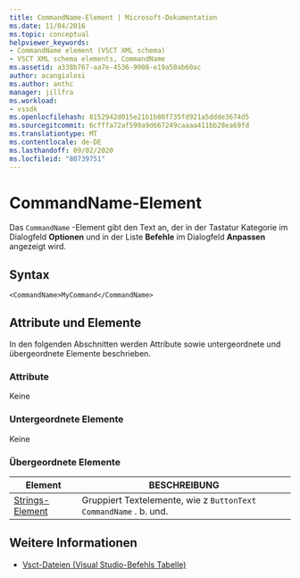 ```yaml
---
title: CommandName-Element | Microsoft-Dokumentation
ms.date: 11/04/2016
ms.topic: conceptual
helpviewer_keywords:
- CommandName element (VSCT XML schema)
- VSCT XML schema elements, CommandName
ms.assetid: a338b767-aa7e-4536-9908-e19a50ab60ac
author: acangialosi
ms.author: anthc
manager: jillfra
ms.workload:
- vssdk
ms.openlocfilehash: 8152942d015e21b1b80f735fd921a5ddde3674d5
ms.sourcegitcommit: 6cfffa72af599a9d667249caaaa411bb28ea69fd
ms.translationtype: MT
ms.contentlocale: de-DE
ms.lasthandoff: 09/02/2020
ms.locfileid: "80739751"
---
```

# <a name="commandname-element"></a>CommandName-Element
Das `CommandName` -Element gibt den Text an, der in der Tastatur Kategorie im Dialogfeld **Optionen** und in der Liste **Befehle** im Dialogfeld **Anpassen** angezeigt wird.

## <a name="syntax"></a>Syntax

```
<CommandName>MyCommand</CommandName>
```

## <a name="attributes-and-elements"></a>Attribute und Elemente
 In den folgenden Abschnitten werden Attribute sowie untergeordnete und übergeordnete Elemente beschrieben.

### <a name="attributes"></a>Attribute
 Keine

### <a name="child-elements"></a>Untergeordnete Elemente
 Keine

### <a name="parent-elements"></a>Übergeordnete Elemente

|Element|BESCHREIBUNG|
|-------------|-----------------|
|[Strings-Element](../extensibility/strings-element.md)|Gruppiert Textelemente, wie z `ButtonText` `CommandName` . b. und.|

## <a name="see-also"></a>Weitere Informationen
- [Vsct-Dateien (Visual Studio-Befehls Tabelle)](../extensibility/internals/visual-studio-command-table-dot-vsct-files.md)
